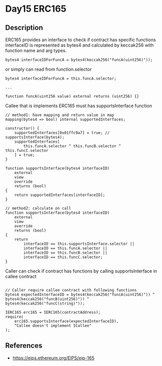 # Day15 ERC165

## Description

ERC165 provides an interface to check if contract has specific functions  
interfaceID is represented as bytes4 and calculated by keccak256 with function name and arg types.

```.sol
bytes4 interfaceIDForFuncA = bytes4(keccak256("funcA(uint256)"));
```

or simply can read from function.selector

```.sol
bytes4 interfaceIDForFuncA = this.funcA.selector;

...

function funcA(uint256 value) external returns (uint256) {}
```

Callee that is implements ERC165 must has supportsInterface function

```.sol
// method1: have mapping and return value in map
mapping(bytes4 => bool) internal supportedInterfaces;

constructor() {
    supportedInterfaces[0x01ffc9a7] = true; // supportsInterface(bytes4);
    supportedInterfaces[
        this.funcA.selector ^ this.funcB.selector ^ this.funcC.selector
    ] = true;
}

function supportsInterface(bytes4 interfaceID)
    external
    view
    override
    returns (bool)
{
    return supportedInterfaces[interfaceID];
}
```

```.sol
// method2: calculate on call
function supportsInterface(bytes4 interfaceID)
    external
    view
    override
    returns (bool)
{
    return
        interfaceID == this.supportsInterface.selector ||
        interfaceID == this.funcA.selector ||
        interfaceID == this.funcB.selector ||
        interfaceID == this.funcC.selector;
}
```

Caller can check if contract has functions by calling supportsInterface in callee contract  

```.sol

// Caller require callee contract with following functions
bytes4 expectedInterfaceID = bytes4(keccak256("funcA(uint256)")) ^ bytes4(keccak256("funcB(uint256)")) ^ bytes4(keccak256("funcC(string)"));

IERC165 erc165 = IERC165(contractAddress);
require(
    erc165.supportsInterface(expectedInterfaceID),
    "Callee doesn't implement ICallee"
);
```


## References

- https://eips.ethereum.org/EIPS/eip-165

